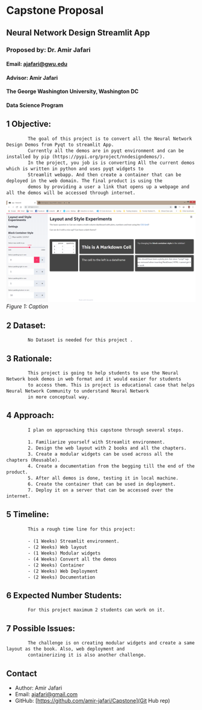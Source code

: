 
# Capstone Proposal
## Neural Network Design Streamlit App 
### Proposed by: Dr. Amir Jafari
#### Email: ajafari@gwu.edu
#### Advisor: Amir Jafari
#### The George Washington University, Washington DC  
#### Data Science Program


## 1 Objective:  
 
            The goal of this project is to convert all the Neural Network Design Demos from Pyqt to streamlit App. 
            Currently all the demos are in pyqt environment and can be installed by pip (https://pypi.org/project/nndesigndemos/).
            In the project, you job is is converting All the current demos which is written in python and uses pyqt widgets to 
            Streamlit webapp. And then create a container that can be deployed in the web domain. The final product is using the 
            demos by providing a user a link that opens up a webpage and all the demos will be accessed through internet.
            

![Figure 1: Example figure](2024_Fall_1.png)
*Figure 1: Caption*

## 2 Dataset:  

            No Dataset is needed for this project .  
            

## 3 Rationale:  

            This project is going to help students to use the Neural Network book demos in web format and it would easier for students 
            to access them. This is project is educational case that helps Neural Network Community to understand Neural Network
            in more conceptual way.
            

## 4 Approach:  

            I plan on approaching this capstone through several steps.  
            
            1. Familiarize yourself with Streamlit environment.
            2. Design the web layout with 2 books and all the chapters.  
            3. Create a modular widgets can be used across all the chapters (Reusable).
            4. Create a documentation from the begging till the end of the product.
            5. After all demos is done, testing it in local machine.
            6. Create the container that can be used in deployment.
            7. Deploy it on a server that can be accessed over the internet. 
            

## 5 Timeline:  

            This a rough time line for this project:  
            
            - (1 Weeks) Streamlit environment.  
            - (2 Weeks) Web layout  
            - (1 Weeks) Modular widgets  
            - (4 Weeks) Convert all the demos 
            - (2 Weeks) Container  
            - (2 Weeks) Web Deployment
            - (2 Weeks) Documentation
            

## 6 Expected Number Students:  

            For this project maximum 2 students can work on it.  
            

## 7 Possible Issues:  

            The challenge is on creating modular widgets and create a same layout as the book. Also, web deployment and
            containerizing it is also another challenge. 
            


## Contact
- Author: Amir Jafari
- Email: [ajafari@gmail.com](Eamil)
- GitHub: [https://github.com/amir-jafari/Capstone](Git Hub rep)

